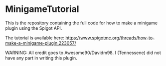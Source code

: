 # MinigameTutorial

This is the repository containing the full code for how to make a minigame plugin using the Spigot API.

The tutorial is available here: https://www.spigotmc.org/threads/how-to-make-a-minigame-plugin.223057/

WARNING: All credit goes to Awesome90/Davidm98. I (Tennessene) did not have any part in writing this plugin.

